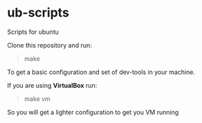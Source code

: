 # ub-scripts
Scripts for ubuntu

Clone this repository and run:

 > make
 
To get a basic configuration and set of dev-tools in your machine.

If you are using **VirtualBox** run:

 > make vm
 
 So you will get a lighter configuration to get you VM running
